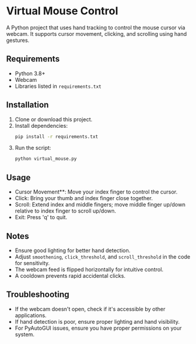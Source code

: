# Virtual Mouse Control

A Python project that uses hand tracking to control the mouse cursor via webcam. It supports cursor movement, clicking, and scrolling using hand gestures.

## Requirements
- Python 3.8+
- Webcam
- Libraries listed in `requirements.txt`

## Installation
1. Clone or download this project.
2. Install dependencies:
   ```bash
   pip install -r requirements.txt
   ```
3. Run the script:
   ```bash
   python virtual_mouse.py
   ```

## Usage
- Cursor Movement**: Move your index finger to control the cursor.
- Click: Bring your thumb and index finger close together.
- Scroll: Extend index and middle fingers; move middle finger up/down relative to index finger to scroll up/down.
- Exit: Press 'q' to quit.

## Notes
- Ensure good lighting for better hand detection.
- Adjust `smoothening`, `click_threshold`, and `scroll_threshold` in the code for sensitivity.
- The webcam feed is flipped horizontally for intuitive control.
- A cooldown prevents rapid accidental clicks.

## Troubleshooting
- If the webcam doesn't open, check if it's accessible by other applications.
- If hand detection is poor, ensure proper lighting and hand visibility.
- For PyAutoGUI issues, ensure you have proper permissions on your system.
